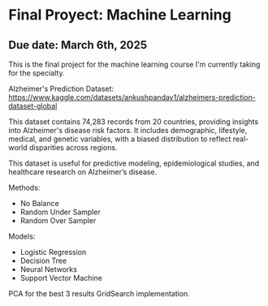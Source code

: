# Final Proyect: Machine Learning
## Due date: March 6th, 2025
This is the final project for the machine learning course I'm currently taking for the specialty.

Alzheimer's Prediction Dataset:
https://www.kaggle.com/datasets/ankushpanday1/alzheimers-prediction-dataset-global

This dataset contains 74,283 records from 20 countries, providing insights into Alzheimer's disease risk factors. It includes demographic, lifestyle, medical, and genetic variables, with a biased distribution to reflect real-world disparities across regions.

This dataset is useful for predictive modeling, epidemiological studies, and healthcare research on Alzheimer’s disease.

Methods:
* No Balance
* Random Under Sampler
* Random Over Sampler

Models:
* Logistic Regression
* Decision Tree
* Neural Networks
* Support Vector Machine

PCA for the best 3 results 
GridSearch implementation.

